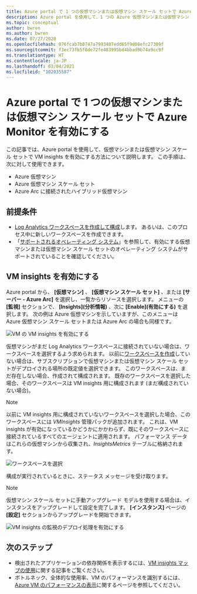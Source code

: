 ```yaml
---
title: Azure portal で 1 つの仮想マシンまたは仮想マシン スケール セットで Azure Monitor を有効にする
description: Azure portal を使用して、1 つの Azure 仮想マシンまたは仮想マシン スケール セットで VM insights を有効にする方法について説明します。
ms.topic: conceptual
author: bwren
ms.author: bwren
ms.date: 07/27/2020
ms.openlocfilehash: 076fcab7b0747a7993407edd65f9d08efc27309f
ms.sourcegitcommit: f3ec73fb5f8de72fe483995bd4bbad9b74a9cc9f
ms.translationtype: HT
ms.contentlocale: ja-JP
ms.lasthandoff: 03/04/2021
ms.locfileid: "102035587"
---
```

# <a name="enable-azure-monitor-for-single-virtual-machine-or-virtual-machine-scale-set-in-the-azure-portal"></a>Azure portal で 1 つの仮想マシンまたは仮想マシン スケール セットで Azure Monitor を有効にする
この記事では、Azure portal を使用して、仮想マシンまたは仮想マシン スケール セットで VM insights を有効にする方法について説明します。 この手順は、次に対して使用できます。

- Azure 仮想マシン
- Azure 仮想マシン スケール セット
- Azure Arc に接続されたハイブリッド仮想マシン

## <a name="prerequisites"></a>前提条件

- [Log Analytics ワークスペースを作成して構成](./vminsights-configure-workspace.md)します。 あるいは、このプロセス中に新しいワークスペースを作成できます。
- 「[サポートされるオペレーティング システム](./vminsights-enable-overview.md#supported-operating-systems)」を参照して、有効にする仮想マシンまたは仮想マシン スケール セットのオペレーティング システムがサポートされていることを確認してください。 

## <a name="enable-vm-insights"></a>VM insights を有効にする

Azure portal から、 **[仮想マシン]** 、 **[仮想マシン スケール セット]** 、または **[サーバー - Azure Arc]** を選択し、一覧からリソースを選択します。 メニューの **[監視]** セクションで、 **[Insights]\(分析情報\)** 、次に **[Enable]\(有効にする\)** を選択します。 次の例は Azure 仮想マシンを示していますが、このメニューは Azure 仮想マシン スケール セットまたは Azure Arc の場合も同様です。

![VM の VM insights を有効にする](media/vminsights-enable-portal/enable-vminsights-vm-portal.png)

仮想マシンがまだ Log Analytics ワークスペースに接続されていない場合は、ワークスペースを選択するよう求められます。 以前に[ワークスペースを作成](../logs/quick-create-workspace.md)していない場合は、サブスクリプションで仮想マシンまたは仮想マシン スケール セットがデプロイされる場所の既定値を選択できます。 このワークスペースは、まだ存在しない場合、作成されて構成されます。 既存のワークスペースを選択した場合、そのワークスペースは VM insights 用に構成されます (まだ構成されていない場合)。

> [!NOTE]
> 以前に VM insights 用に構成されていないワークスペースを選択した場合、このワークスペースには *VMInsights* 管理パックが追加されます。 これは、VM insights が有効になっているかどうかにかかわらず、既にそのワークスペースに接続されているすべてのエージェントに適用されます。 パフォーマンス データはこれらの仮想マシンから収集され、*InsightsMetrics* テーブルに格納されます。

![ワークスペースを選択](media/vminsights-enable-portal/select-workspace.png)

構成が実行されているときに、ステータス メッセージを受け取ります。

>[!NOTE]
>仮想マシン スケール セットに手動アップグレード モデルを使用する場合は、インスタンスをアップグレードして設定を完了します。 **[インスタンス]** ページの **[設定]** セクションからアップグレードを開始できます。

![VM insights の監視のデプロイ処理を有効にする](media/vminsights-enable-portal/onboard-vminsights-vm-portal-status.png)



## <a name="next-steps"></a>次のステップ

* 検出されたアプリケーションの依存関係を表示するには、[VM insights マップの使用](vminsights-maps.md)に関する記事をご覧ください。 
* ボトルネック、全体的な使用率、VM のパフォーマンスを識別するには、[Azure VM のパフォーマンスの表示](vminsights-performance.md)に関するページを参照してください。
